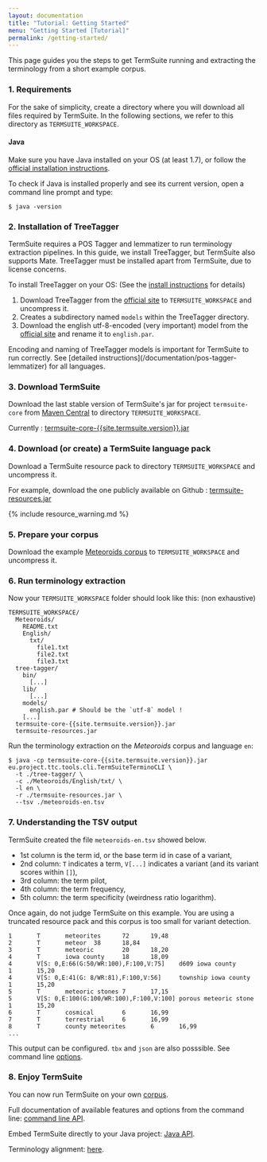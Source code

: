 ```yaml
---
layout: documentation
title: "Tutorial: Getting Started"
menu: "Getting Started [Tutorial]"
permalink: /getting-started/
---
```


This page guides you the steps to get TermSuite running and extracting the terminology from a short example corpus.


### 1. Requirements


For the sake of simplicity, create a directory where you will download all files required by TermSuite. In the following sections, we refer to this directory as `TERMSUITE_WORKSPACE`.

#### Java

Make sure you have Java installed on your OS (at least 1.7), or follow the [official installation instructions](https://www.java.com/fr/download/).

To check if Java is installed properly and see its current version, open a command line prompt and type:

~~~
$ java -version
~~~

### 2. Installation of TreeTagger

TermSuite requires a POS Tagger and lemmatizer to run terminology extraction pipelines. In this guide, we install TreeTagger, but TermSuite also supports Mate. TreeTagger must be installed apart from TermSuite, due to license concerns.

To install TreeTagger on your OS: (See the [install instructions](/documentation/pos-tagger-lemmatizer) for details)
1. Download TreeTagger from the [official site](http://www.cis.uni-muenchen.de/~schmid/tools/TreeTagger/) to `TERMSUITE_WORKSPACE` and uncompress it.
2. Creates a subdirectory named `models` within the TreeTagger directory.
3. Download the english utf-8-encoded (very important) model from the [official site](www.cis.uni-muenchen.de/~schmid/tools/TreeTagger/) and rename it to `english.par`.

<div class="alert alert-warning" role="alert">
Encoding and naming of TreeTagger models is important for TermSuite to run correctly. See [detailed instructions](/documentation/pos-tagger-lemmatizer) for all languages.  
</div>

### 3. Download TermSuite

Download the last stable version of TermSuite's jar for project `termsuite-core` from [Maven Central]({{site.termsuite.maven}}) to directory `TERMSUITE_WORKSPACE`.

Currently : [termsuite-core-{{site.termsuite.version}}.jar]({{site.termsuite.maven}}{{site.termsuite.version}}/termsuite-core-{{site.termsuite.version}}.jar)

### 4. Download (or create) a TermSuite language pack

Download a TermSuite resource pack to directory `TERMSUITE_WORKSPACE` and uncompress it.

For example, download the one publicly available on Github : [termsuite-resources.jar]({{site.resources.jar}})

{% include resource_warning.md %}

### 5. Prepare your corpus

Download the example [Meteoroids corpus]({{site.corpus.meteoroids}}) to `TERMSUITE_WORKSPACE` and uncompress it.

### 6. Run terminology extraction

Now your `TERMSUITE_WORKSPACE` folder should look like this: (non exhaustive)

~~~
TERMSUITE_WORKSPACE/
  Meteoroids/
    README.txt
    English/
      txt/
        file1.txt
        file2.txt
        file3.txt
  tree-tagger/
    bin/
      [...]
    lib/
      [...]
    models/
      english.par # Should be the `utf-8` model !
    [...]
  termsuite-core-{{site.termsuite.version}}.jar
  termsuite-resources.jar
~~~

Run the terminology extraction on the *Meteoroids* corpus and language `en`:

~~~
$ java -cp termsuite-core-{{site.termsuite.version}}.jar eu.project.ttc.tools.cli.TermSuiteTerminoCLI \
  -t ./tree-tagger/ \
  -c ./Meteoroids/English/txt/ \
  -l en \
  -r ./termsuite-resources.jar \
  --tsv ./meteoroids-en.tsv
~~~

### 7. Understanding the TSV output

TermSuite created the file `meteoroids-en.tsv` showed below.
* 1st column is the term id, or the base term id in case of a variant,
* 2nd column: `T` indicates a term, `V[...]` indicates a variant (and its variant scores within `[]`),
* 3rd column: the term pilot,
* 4th column: the term frequency,
* 5th column: the term specificity (weirdness ratio logarithm).

<div class="alert alert-warning" role="alert">
Once again, do not judge TermSuite on this example. You are using a truncated resource pack and this corpus is too small for variant detection.  
</div>


~~~
1       T       meteorites      72      19,48
2       T       meteor  38      18,84
3       T       meteoric        20      18,20
4       T       iowa county     18      18,09
4       V[S: 0,E:66(G:50/WR:100),F:100,V:75]    d609 iowa county        1       15,20
4       V[S: 0,E:41(G: 8/WR:81),F:100,V:56]     township iowa county    1       15,20
5       T       meteoric stones 7       17,15
5       V[S: 0,E:100(G:100/WR:100),F:100,V:100] porous meteoric stone   1       15,20
6       T       cosmical        6       16,99
7       T       terrestrial     6       16,99
8       T       county meteorites       6       16,99
...
~~~

This output can be configured. `tbx` and `json` are also posssible. See command line [options]({{site.production_url}}/documentation/command-line-api).

### 8. Enjoy TermSuite

You can now run TermSuite on your own [corpus]({{site.production_url}}/documentation/corpus).

Full documentation of available features and options from the command line: [command line API]({{site.production_url}}/documentation/command-line-api).

Embed TermSuite directly to your Java project: [Java API](/documentation/command-line-api).

Terminology alignment: [here](/documentation/alignment).
